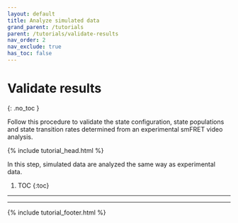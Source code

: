 ```yaml
---
layout: default
title: Analyze simulated data
grand_parent: /tutorials
parent: /tutorials/validate-results
nav_order: 2
nav_exclude: true
has_toc: false
---
```




# Validate results
{: .no_toc }

Follow this procedure to validate the state configuration, state populations and state transition rates determined from an experimental smFRET video analysis.

{% include tutorial_head.html %}

In this step, simulated data are analyzed the same way as experimental data.

1. TOC
{:toc}

---
	
---

{% include tutorial_footer.html %}
